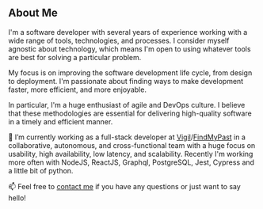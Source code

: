 ## About Me

I'm a software developer with several years of experience working with a wide range of tools, technologies, and processes. I consider myself agnostic about technology, which means I'm open to using whatever tools are best for solving a particular problem.

My focus is on improving the software development life cycle, from design to deployment. I'm passionate about finding ways to make development faster, more efficient, and more enjoyable. 

In particular, I'm a huge enthusiast of agile and DevOps culture. I believe that these methodologies are essential for delivering high-quality software in a timely and efficient manner. 

🔭 I’m currently working as a full-stack developer at [Vigil](https://vigil.global/)/[FindMyPast](https://www.findmypast.com/) in a collaborative, autonomous, and cross-functional team with a huge focus on usability, high availability, low latency, and scalability. 
Recently I'm working more often with NodeJS, ReactJS, Graphql, PostgreSQL, Jest, Cypress and a little bit of python.

📫 Feel free to [contact me](mailto:psvieira.ti@gmail.com) if you have any questions or just want to say hello!


<!--
**psergiovieira/psergiovieira** is a ✨ _special_ ✨ repository because its `README.md` (this file) appears on your GitHub profile.

Here are some ideas to get you started:

-  🌱 I’m currently learning ....
-  ...
- 👯 I’m looking to collaborate on ...
- 🤔 I’m looking for help with ...
- 💬 Ask me about ...
-  How to reach me: ...
-  ...
- ⚡ Fun fact: ...
-->
